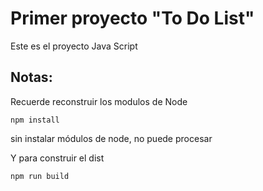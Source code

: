 # Primer proyecto "To Do List"

Este es el proyecto Java Script

## Notas: 
Recuerde reconstruir los modulos de Node
```
npm install
```
sin instalar módulos de node, no puede procesar

Y para construir el dist
```
npm run build
```
